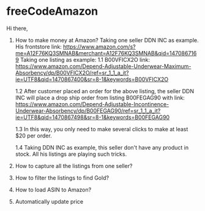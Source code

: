 # freeCodeAmazon

Hi there, 

1. How to make money at Amazon?
   Taking one seller DDN INC as example. His frontstore link: https://www.amazon.com/s?me=A12F76KQ3SMNAB&merchant=A12F76KQ3SMNAB&qid=1470867169
   Taking one listing as example: 
   1.1 B00VFICX2O link: https://www.amazon.com/Depend-Adjustable-Underwear-Maximum-Absorbency/dp/B00VFICX2O/ref=sr_1_1_a_it?ie=UTF8&qid=1470867400&sr=8-1&keywords=B00VFICX2O
  
   1.2 After customer placed an order for the above listing, the seller DDN INC will place a drop ship order from listing B00FEGAG90 with link: https://www.amazon.com/Depend-Adjustable-Incontinence-Underwear-Absorbency/dp/B00FEGAG90/ref=sr_1_1_a_it?ie=UTF8&qid=1470867498&sr=8-1&keywords=B00FEGAG90

   1.3 In this way, you only need to make several clicks to make at least $20 per order. 
   
   1.4 Taking DDN INC as example, this seller don't have any product in stock. All his listings are playing such tricks. 

2. How to capture all the listings from one seller? 
3. How to filter the listings to find Gold?
4. How to load ASIN to Amazon?
5. Automatically update price
